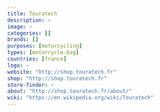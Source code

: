 ```yaml
---
title: Touratech
description: ~
image: ~
categories: []
brands: []
purposes: [motorcycling]
types: [motorcycle-bag]
countries: [france]
logo: ~
website: "http://shop.touratech.fr"
shop: "http://shop.touratech.fr"
store-finder: ~
about: "http://shop.touratech.fr/about/"
wiki: "https://en.wikipedia.org/wiki/Touratech"
---
```

